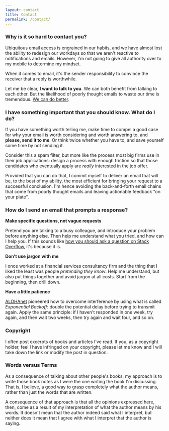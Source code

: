 ```yaml
---
layout: contact
title: Contact
permalink: /contact/
---
```


### Why is it so hard to contact you?
Ubiquitous email access is engrained in our habits, and we have almost lost the ability to redesign our workdays so that we aren't reactive to notifications and emails. However, I'm not going to give all authority over to my mobile to determine my mindset.

When it comes to email, it's the sender responsibility to convince the receiver that a reply is worthwhile.

Let me be clear, __I want to talk to you__. We can both benefit from talking to each other. But the likelihood of poorly thought emails to waste our time is tremendous. [We can do better](/2018/08/deep-work).

### I have something important that you should know. What do I do?

If you have something worth telling me, make time to compel a good case for why your email is worth considering and worth answering to, and __please, send it to me__. Or think twice whether you have to, and save yourself some time by not sending it.

Consider this a spam filter, but more like the process most big firms use in their job applications: design a process with enough friction so that those candidates who eventually apply are *really* interested in the job offer.

Provided that you can do that, I commit myself to deliver an email that will be, to the best of my ability, the most efficient for bringing your request to a successful conclusion. I'm hence avoiding the back-and-forth email chains that come from poorly thought emails and leaving actionable feedback "on your plate".

### How do I send an email that prompts a response?

__Make specific questions, not vague requests__

Pretend you are talking to a busy colleague, and introduce your problem before anything else. Then help me understand what you tried, and how can I help you. If this sounds like [how you should ask a question on Stack Overflow](https://stackoverflow.com/help/how-to-ask), it's because it is.

__Don't use jargon with me__

I once worked at a financial services consultancy firm and the thing that I liked the least was people _pretending they know_. Help me understand, but also put things together and avoid jargon at all costs. Start from the beginning, then drill down.

__Have a little patience__

[ALOHAnet](https://en.wikipedia.org/wiki/ALOHAnet) pioneered how to overcome interference by using what is called _Exponential Backoff_: double the potential delay before trying to transmit again. Apply the same principle: if I haven't responded in one week, try again, and then wait two weeks, then try again and wait four, and so on.

### Copyright

I often post excerpts of books and articles I've read. If you, as a copyright holder, feel I have infringed on your copyright, please let me know and I will take down the link or modify the post in question.

### Words versus Terms

As a consequence of talking about other people's books, my approach is to write those book notes as I were the one writing the book I'm discussing. That is, I believe, a good way to grasp completely what the author means, rather than just the words that are written.

A consequence of that approach is that all the opinions expressed here, then, come as a result of my interpretation of what the author means by his words. It doesn't mean that the author indeed said what I interpret, but neither does it mean that I agree with what I interpret that the author is saying.
